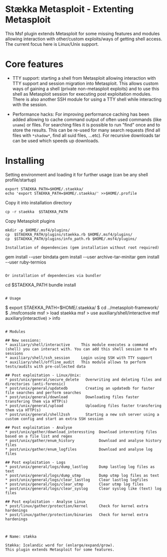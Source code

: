 

# Stækka Metasploit - Extenting Metasploit

This Msf plugin extends Metasploit for some missing features and modules
allowing interaction with other/custom exploits/ways of getting shell access.
The current focus here is Linux/Unix support.

# Core features


* TTY support: starting a shell from Metasploit allowing interaction with TTY support and session migration into Metasploit. This allows custom ways of gaining a shell (private non-metasploit exploits) and to use this shell as Metasploit session for executing post exploitation modules. There is also another SSH module for using a TTY shell while interacting with the session.

* Performance hacks:  For improving performance caching has been added allowing to cache command output of often used commands (like `uname`) or files. For searching files it is possible to run "find" once and to store the results. This can be re-used for many search requests (find all files with `*shadow*`, find all suid files, ...etc). For recursive downloads tar can be used which speeds up downloads.

# Installing

Setting environment and loading it for further usage (can be any shell profile/startup)
```
export STAEKKA_PATH=$HOME/.staekka/
echo 'export STAEKKA_PATH=$HOME/.staekka/' >>$HOME/.profile
```

Copy it into installation directory
```
cp -r staekka  $STAEKKA_PATH
```

Copy Metasploit plugins
```
mkdir -p $HOME/.msf4/plugins/
cp  $STAEKKA_PATH/plugins/staekka.rb $HOME/.msf4/plugins/
cp  $STAEKKA_PATH/plugins/info_path.rb $HOME/.msf4/plugins/

Installation of dependencies (gem installation without root required)
```
gem install --user bindata
gem install --user archive-tar-minitar
gem install --user ruby-termios
```

Or installation of dependencies via bundler
```
cd  $STAEKKA_PATH
bundle install
```

# Usage

```
$ export STAEKKA_PATH=$HOME/.staekka/
$ cd ../metasploit-framework/
$ ./msfconsole
msf > load staekka
msf > use auxiliary/shell/interactive
msf auxiliary(interactive) > info
```

# Modules

## New sessions:
* auxiliary/shell/interactive     This module executes a command (shell) you can interact with. You can add this shell session to mfs sessions
* auxiliary/shell/ssh_session     Login using SSH with TTY support
* auxiliary/shell/offline_audit   This module allows to perform tests/audits with pre-collected data

## Post exploitation - Linux/Unix:
* post/unix/general/secure_delete   Overwriting and deleting files and directories (anti-forensic)
* post/unix/general/updatedb        Creating an updatedb for faster file searches and perform searches
* post/unix/general/download        Downloading files faster transfering them via HTTP(s)
* post/unix/general/upload          Uploading files faster transfering them via HTTP(s)
* post/unix/general/shell2ssh       Starting a new ssh server using a custom config and start an extra SSH session

## Post exploitation - Analyse
* post/unix/gather/download_interessting  Download interesting files based on a file list and regex
* post/unix/gather/enum_history           Download and analyse history files
* post/unix/gather/enum_logfiles          Download and analyse log files

## Post exploitation - Logs
* post/unix/general/logs/dump_lastlog     Dump lastlog log files as text
* post/unix/general/logs/dump_utmp        Dump utmp log files as text
* post/unix/general/logs/clear_lastlog    Clear lastlog logfiles
* post/unix/general/logs/clear_utmp       Clear utmp log files
* post/unix/general/logs/clear_syslog     Clear syslog like (text) log files

## Post exploitation - Analyse Linux
* post/linux/gather/protection/kernel     Check for kernel extra hardenings
* post/linux/gather/protection/binaries   Check for kernel extra hardenings



# Name: stækka

Stækka: Icelandic word for (enlarge/expand/grow).
This plugin extends Metasploit for some features.






